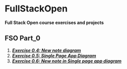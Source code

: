 # FullStackOpen
**Full Stack Open course exercises and projects**


## FSO Part_0
1. *[**Exercise 0.4: New note diagram**](Part_0/Ex_0.4_New_Note_Diagram.md)*
2. *[**Exercise 0.5: Single Page App Diagram**](Part_0/Ex_0.5_Single_Page_App.md)*
3. *[**Exercise 0.6: New note in Single page app diagram**](Part_0/Ex_0.6_New_Note_in_SPA.md)*